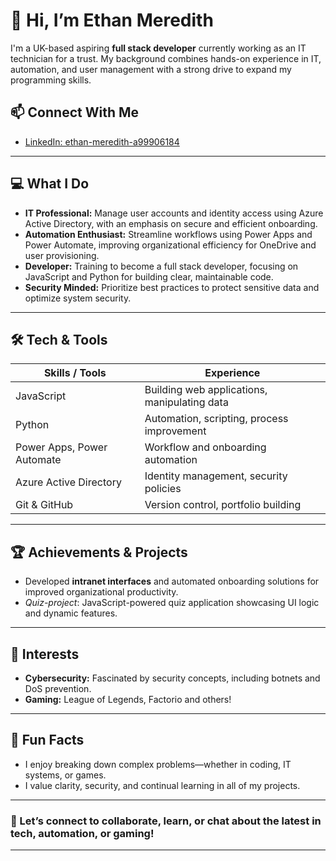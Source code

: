 # 👋 Hi, I’m Ethan Meredith

I'm a UK-based aspiring **full stack developer** currently working as an IT technician for a trust. My background combines hands-on experience in IT, automation, and user management with a strong drive to expand my programming skills.

## 📫 Connect With Me

- [LinkedIn: ethan-meredith-a99906184](https://www.linkedin.com/in/ethan-meredith-a99906184/)

---

## 💻 What I Do

- **IT Professional:** Manage user accounts and identity access using Azure Active Directory, with an emphasis on secure and efficient onboarding.
- **Automation Enthusiast:** Streamline workflows using Power Apps and Power Automate, improving organizational efficiency for OneDrive and user provisioning.
- **Developer:** Training to become a full stack developer, focusing on JavaScript and Python for building clear, maintainable code.
- **Security Minded:** Prioritize best practices to protect sensitive data and optimize system security.

---

## 🛠️ Tech & Tools

| Skills / Tools               | Experience                                      |
|------------------------------|-------------------------------------------------|
| JavaScript                   | Building web applications, manipulating data    |
| Python                       | Automation, scripting, process improvement      |
| Power Apps, Power Automate   | Workflow and onboarding automation              |
| Azure Active Directory       | Identity management, security policies          |
| Git & GitHub                 | Version control, portfolio building             |

---

## 🏆 Achievements & Projects

- Developed **intranet interfaces** and automated onboarding solutions for improved organizational productivity.
- _Quiz-project_: JavaScript-powered quiz application showcasing UI logic and dynamic features.

---

## 🎯 Interests

- **Cybersecurity:** Fascinated by security concepts, including botnets and DoS prevention.
- **Gaming:** League of Legends, Factorio and others!

---

## 🧩 Fun Facts

- I enjoy breaking down complex problems—whether in coding, IT systems, or games.
- I value clarity, security, and continual learning in all of my projects.

---

### 📍 Let’s connect to collaborate, learn, or chat about the latest in tech, automation, or gaming!

---
